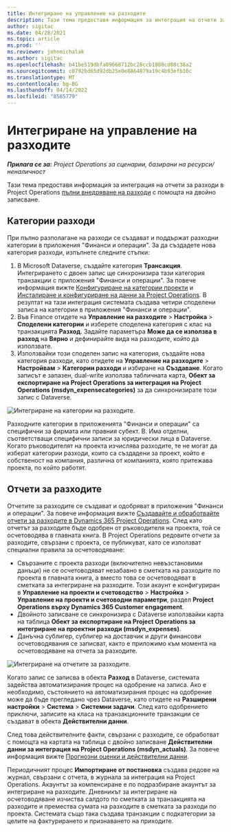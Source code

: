 ```yaml
---
title: Интегриране на управление на разходите
description: Тази тема предоставя информация за интеграция на отчети за разходи в Project Operations с помощта на двойно записване.
author: sigitac
ms.date: 04/28/2021
ms.topic: article
ms.prod: ''
ms.reviewer: johnmichalak
ms.author: sigitac
ms.openlocfilehash: b41be519dbfa89668712bc28ccb1888cd08c38a2
ms.sourcegitcommit: c0792bd65d92db25e0e8864879a19c4b93efb10c
ms.translationtype: MT
ms.contentlocale: bg-BG
ms.lasthandoff: 04/14/2022
ms.locfileid: "8585779"
---
```

# <a name="expense-management-integration"></a>Интегриране на управление на разходите

_**Прилага се за:** Project Operations за сценарии, базирани на ресурси/неналичност_

Тази тема предоставя информация за интеграция на отчети за разходи в Project Operations [пълни внедряване на разходи](../expense/expense-overview.md) с помощта на двойно записване.

## <a name="expense-categories"></a>Категории разходи

При пълно разполагане на разходи се създават и поддържат разходни категории в приложения "Финанси и операции". За да създадете нова категория разходи, изпълнете следните стъпки:

1. В Microsoft Dataverse, създайте категория **Трансакция**. Интегрирането с двоен запис ще синхронизира тази категория транзакции с приложения "Финанси и операции". За повече информация вижте [Конфигуриране на категории проекти](/dynamics365/project-operations/project-accounting/configure-project-categories) и [Инсталиране и конфигуриране на данни за Project Operations](resource-dual-write-setup-integration.md). В резултат на тази интеграция системата създава четири споделени записа на категории в приложения "Финанси и операции".
2. Във Finance отидете на **Управление на разходите** > **Настройка** > **Споделени категории** и изберете споделена категория с клас на транзакцията **Разход**. Задайте параметъра **Може да се използва в разход** на **Вярно** и дефинирайте вида на разходите, който да използвате.
3. Използвайки този споделен запис на категория, създайте нова категория разходи, като отидете на **Управление на разходите** > **Настройвам** > **Категории разходи** и избиране на **Създаване**. Когато записът е запазен, dual-write използва табличната карта, **Обект за експортиране на Project Operations за интеграция на Project Operations (msdyn\_expensecategories)** за да синхронизирате този запис с Dataverse.

  ![Интегриране на категории на разходите.](./media/DW6ExpenseCategories.png)

Разходните категории в приложенията "Финанси и операции" са специфични за фирмата или правния субект. В. Има отделни, съответстващи специфични записи за юридически лица в Dataverse. Когато ръководителят на проекта изчислява разходите, те не могат да изберат категории разходи, които са създадени за проект, който е собственост на компания, различна от компанията, която притежава проекта, по който работят. 

## <a name="expense-reports"></a>Отчети за разходите

Отчетите за разходите се създават и одобряват в приложения "Финанси и операции". За повече информация вижте [Създавайте и обработвайте отчети за разходите в Dynamics 365 Project Operations](/learn/modules/create-process-expense-reports/). След като отчетът за разходите бъде одобрен от ръководителя на проекта, той се осчетоводява в главната книга. В Project Operations редовите отчети за разходите, свързани с проекта, се публикуват, като се използват специални правила за осчетоводяване:

  - Свързаните с проекта разходи (включително невъзстановими данъци) не се осчетоводяват незабавно в сметката на разходите по проекта в главната книга, а вместо това се осчетоводяват в сметката за интегриране на разходите. Този акаунт е конфигуриран в **Управление на проекти и счетоводство** > **Настройка** > **Управление на проекти и счетоводни параметри**, раздел **Project Operations върху Dynamics 365 Customer engagement**.
  - Двойното записване се синхронизира с Dataverse използвайки карта на таблица **Обект за експортиране на Project Operations за интегриране на проектни разходи (msdyn\_expenses)**.
  - Данъчна сублигер, сублигер на доставчик и други финансови осчетоводявания се записват, както е приложимо към момента на осчетоводяване на отчета за разходите.

  ![Интегриране на отчетите за разходите.](./media/DW6ExpenseReports.png)

Когато запис се записва в обекта **Разход** в Dataverse, системата задейства автоматизирания процес на одобрение на записа. Ако е необходимо, състоянието на автоматизирания процес на одобрение може да бъде прегледано чрез Dataverse, като отидете на **Разширени настройки** > **Система** > **Системни задачи**. След като одобрението приключи, записите на класа на транзакционните транзакции се създават в обекта **Действителни данни**.

След това действителните факти, свързани с разходите, се обработват с помощта на картата на таблица с двойно записване **Действителни данни за интеграция на Project Operations (msdyn\_actuals)**. За повече информация вижте [Прогнозни оценки и действителни данни](resource-dual-write-estimates-actuals.md).

Периодичният процес **Импортиране от постановка** създава редове на журнал, свързани с отчета, в журнала за интеграция на Project Operations. Акаунтът за компенсиране е по подразбиране акаунтът за интегриране на разходите. Дневникът за интегриране на осчетоводяване изчиства салдото по сметката за транзакцията на разходите и премества сумата на разходите в сметката за разходи по проекта. Системата също така създава транзакции с подкатегории за целите на фактурирането и признаването на приходите.
